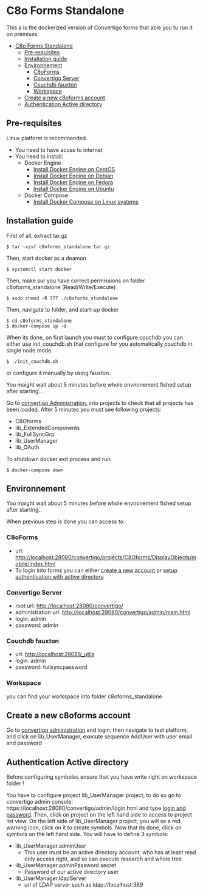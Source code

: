 # C8o Forms Standalone #

This a is the dockerized version of Convertigo forms that able you tu run it on premises.

- [C8o Forms Standalone](#c8o-forms-standalone)
  - [Pre-requisites](#pre-requisites)
  - [Installation guide](#installation-guide)
  - [Environnement](#environnement)
    - [C8oForms](#c8oforms)
    - [Convertigo Server](#convertigo-server)
    - [Couchdb fauxton](#couchdb-fauxton)
    - [Workspace](#workspace)
  - [Create a new c8oforms account](#create-a-new-c8oforms-account)
  - [Authentication Active directory](#authentication-active-directory)

## Pre-requisites ##
Linux platform is recommended.

* You need to have acces to internet
* You need to install:
  * Docker Engine
     * [Install Docker Engine on CentOS](https://docs.docker.com/engine/install/centos/)
     * [Install Docker Engine on Debian](https://docs.docker.com/engine/install/debian/)
     * [Install Docker Engine on Fedora](https://docs.docker.com/engine/install/fedora/)
     * [Install Docker Engine on Ubuntu](https://docs.docker.com/engine/install/ubuntu/)
  * Docker Compose
     * [Install Docker Compose on Linux systems](https://docs.docker.com/compose/install/#install-compose-on-linux-systems)

 
## Installation guide ##

First of all, extract tar.gz
```shell
$ tar -xzvf c8oforms_standalone.tar.gz
```
Then, start docker as a deamon
 ```shell
$ systemctl start docker
```
Then, make sur you have correct permissions on folder c8oforms_standalone (Read/Write/Execute)
 ```shell
$ sudo chmod -R 777 ./c8oforms_standalone
```
Then, navigate to folder, and start-up docker
```shell
$ cd c8oforms_standalone
$ docker-compose up -d
```
When its done, on first launch you must to configure couchdb you can either use init_couchdb.sh that configure for you automatically couchdb in single node mode.
```shell
$ ./init_couchdb.sh
```
or configure it manually by using fauxton.

You maight wait about 5 minutes before whole environement fished setup after starting...

Go to [convertigo Administration](#convertigo-server), into projects to check that all projects has been loaded.
After 5 minutes you must see following projects:
* C8Oforms
* lib_ExtendedComponents
* lib_FullSyncGrp
* lib_UserManager
* lib_OAuth

To shutdown docker exit process and run:
```shell
$ docker-compose down
```



## Environnement ##
You maight wait about 5 minutes before whole environement fished setup after starting..

When previous step is done you can access to:
### C8oForms ###
  - url: [http://localhost:28080/convertigo/projects/C8Oforms/DisplayObjects/mobile/index.html](http://localhost:28080/convertigo/projects/C8Oforms/DisplayObjects/mobile/index.html)
  - To login into forms you can either [create a new account]() or [setup authentication with active directory](#authentication-active-directory)
### Convertigo Server ###
  - root url: [http://localhost:28080/convertigo/](http://localhost:28080/convertigo/)
  - administration url: [http://localhost:28080/convertigo/admin/main.html](http://localhost:28080/convertigo/admin/main.html)
  - login: admin
  - password: admin
### Couchdb fauxton ###
  - url: [http://localhost:28081/_utils](http://localhost:28081/_utils)
  - login: admin
  - password: fullsyncpassword
### Workspace ###
you can find your workspace into folder c8oforms_standalone

## Create a new c8oforms account ##
Go to [convertigo administration](#convertigo-server) and login,
then navigate to test platform, and click on lib_UserManager, execute sequence AddUser with user email and password

## Authentication Active directory ##

Before configuring symboles ensure that you have write right on workspace folder !

You have to configure project lib_UserManager project, to do so go to convertigo admin console: https://localhost:28080/convertigo/admin/login.html and type [login and password](#convertigo-server).
Then, click on project on the left hand side to access to project list view. On the left side of lib_UserManager project, you will se a red warning icon, click on it to create symbols.
Now that its done, click on symbols on the left hand side.
You will have to define 3 symbols:  
* lib_UserManager.adminUser
  * This user must be an active directory account, who has at least read only access right, and so can execute research and whole tree 
* lib_UserManager.adminPassword.secret
  * Password of our active directory user
* lib_UserManager.ldapServer
  * url of LDAP server such as ldap://localhost:389
